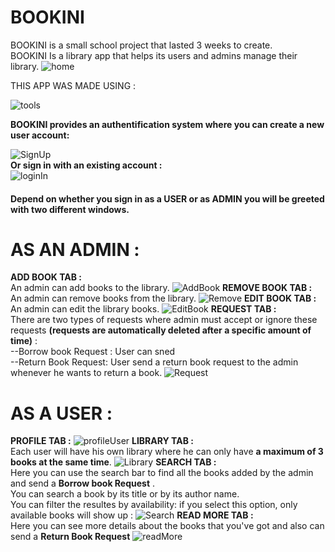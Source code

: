 # BOOKINI
BOOKINI is a small school project that lasted 3 weeks to create.<br/>
BOOKINI Is a library app that helps its users and admins manage their library.
![home](https://user-images.githubusercontent.com/67316586/128398489-9137b941-344e-41b0-b220-c7d5a8414eac.png)

THIS APP WAS MADE USING : 

![tools](https://user-images.githubusercontent.com/67316586/128402202-76463e73-191b-4320-8855-bd4c902b0c0a.png)

**BOOKINI provides an authentification system where you can create a new user account:**

![SignUp](https://user-images.githubusercontent.com/67316586/128398478-75f51003-3c2d-410e-828b-e7a9cabb43bd.png)
<br/>
**Or sign in with an existing account :**
<br/>
![loginIn](https://user-images.githubusercontent.com/67316586/128398533-fa651186-d510-43fe-82c8-4a07034c49b9.png)
<br/>
<h4> Depend on whether you sign in as a USER or as ADMIN you will be greeted with two different windows.<h4/>

# AS AN ADMIN : 

**ADD BOOK TAB :**
<br/>
An admin can add books to the library. 
![AddBook](https://user-images.githubusercontent.com/67316586/128398480-7f951892-fb76-443a-adc5-ca42fa188f8c.png) 
**REMOVE BOOK TAB :**
<br/>
An admin can remove books from the library.
![Remove](https://user-images.githubusercontent.com/67316586/128398468-28ead057-c85d-4303-952c-886fc83d90b1.png)
**EDIT BOOK TAB :**
<br/>
An admin can edit the library books.
![EditBook](https://user-images.githubusercontent.com/67316586/128398483-7137eb88-7ee0-4cd0-8581-643839c6d37c.png)
**REQUEST TAB :**
<br/>
There are two types of requests where admin must accept or ignore these requests **(requests are automatically deleted after a specific amount of time)** :
<br/>
--Borrow book Request : User can sned
<br/>
--Return Book Request: User send a return book request to the admin whenever he wants to return a book. 
![Request](https://user-images.githubusercontent.com/67316586/128398469-f560c2e0-99e2-4710-b451-1f004ecc7ece.png)

# AS A USER :
**PROFILE TAB :**
![profileUser](https://user-images.githubusercontent.com/67316586/128398458-5387b769-dc69-46e6-9020-201779be5d25.png)
**LIBRARY TAB :**
<br/>
Each user will have his own library where he can only have **a maximum of 3 books at the same time**. 
![Library](https://user-images.githubusercontent.com/67316586/128398522-4308c9e7-8ac3-4db2-8b1b-5306a5015d1a.png)
**SEARCH TAB :**
<br/>
Here you can use the search bar to find all the books added by the admin and send a **Borrow book Request** .
<br/>
You can search a book by its title or by its author name. 
<br/>
You can filter the resultes by availability: if you select this option, only available books will show up :
![Search](https://user-images.githubusercontent.com/67316586/128398472-8a6921ab-a455-4a4a-8c75-9ae518da2b2d.png)
**READ MORE TAB :**
<br/>
Here you can see more details about the books that you've got and also can send a **Return Book Request** 
![readMore](https://user-images.githubusercontent.com/67316586/128415839-d432911a-796f-4b2f-877f-02e28527e120.png)


